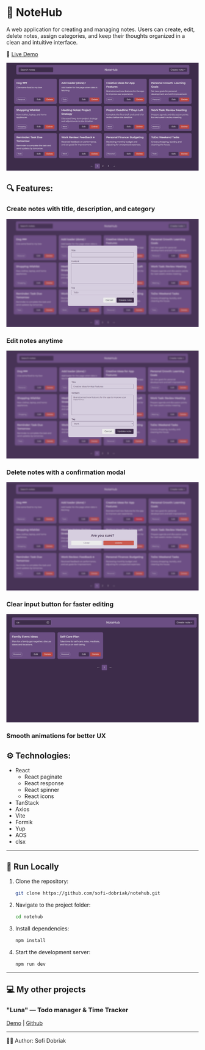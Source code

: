 # 📝 NoteHub

A web application for creating and managing notes.
Users can create, edit, delete notes, assign categories, and keep their thoughts organized in a clean and intuitive interface.

🔗 [Live Demo](https://movie-finder-app-three.vercel.app/)  

![Home page](./public/images/notehub-home.png)

## 🔍 Features:

### Create notes with title, description, and category

![Home page](./public/images/notehub-create.png)

### Edit notes anytime

![Home page](./public/images/notehub-update.png)

### Delete notes with a confirmation modal

![Home page](./public/images/notehub-delete.png)

### Clear input button for faster editing

![Home page](./public/images/notehub-input.png)

### Smooth animations for better UX


## ⚙️ Technologies:

- React
    - React paginate
    - React response
    - React spinner
    - React icons
- TanStack
- Axios
- Vite
- Formik
- Yup
- AOS
- clsx

---

## 🚀 Run Locally

1. Clone the repository:
   ```bash
   git clone https://github.com/sofi-dobriak/notehub.git
2. Navigate to the project folder:
    ```bash
    cd notehub
3. Install dependencies:
    ```bash
    npm install
4. Start the development server:
    ```bash
    npm run dev
---

## 💻 My other projects

### "Luna" — Todo manager & Time Tracker

[Demo](https://luna-todo-manager.vercel.app/) |
[Github](https://github.com/sofi-dobriak/luna-todo-manager)

---

👩‍💻 Author: Sofi Dobriak